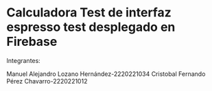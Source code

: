 # Calculadora Test de interfaz espresso test desplegado en Firebase
Integrantes:

Manuel Alejandro Lozano Hernández-2220221034
Cristobal Fernando Pérez Chavarro-2220221012
